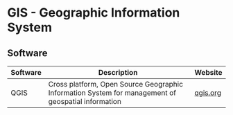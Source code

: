 # GIS - Geographic Information System

## Software

| Software | Description                                                                                        | Website                          |
| -------- | -------------------------------------------------------------------------------------------------- | -------------------------------- |
| QGIS     | Cross platform, Open Source Geographic Information System for management of geospatial information | [qgis.org](https://www.qgis.org) |